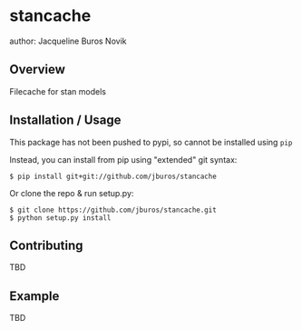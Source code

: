stancache
===============================

author: Jacqueline Buros Novik

Overview
--------

Filecache for stan models

Installation / Usage
--------------------

This package has not been pushed to pypi, so cannot be installed using `pip`

Instead, you can install from pip using "extended" git syntax:

    $ pip install git+git://github.com/jburos/stancache

Or clone the repo & run setup.py:

    $ git clone https://github.com/jburos/stancache.git
    $ python setup.py install
    
Contributing
------------

TBD

Example
-------

TBD
